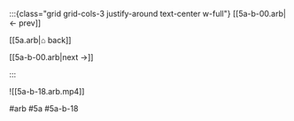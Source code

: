 :::{class="grid grid-cols-3 justify-around text-center w-full"}
[[5a-b-00.arb|← prev]]

[[5a.arb|⌂ back]]

[[5a-b-00.arb|next →]]

:::

![[5a-b-18.arb.mp4]]

#arb #5a #5a-b-18

